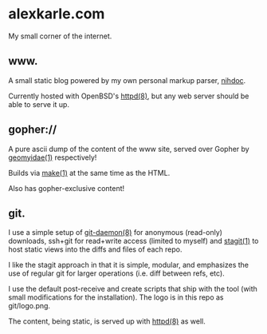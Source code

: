 alexkarle.com
=============
My small corner of the internet.

www.
----
A small static blog powered by my own personal markup parser, [nihdoc].

Currently hosted with OpenBSD's [httpd(8)], but any web server should be
able to serve it up.

gopher://
---------
A pure ascii dump of the content of the www site, served over Gopher by
[geomyidae(1)] respectively!

Builds via [make(1)] at the same time as the HTML.

Also has gopher-exclusive content!

git.
----
I use a simple setup of [git-daemon(8)] for anonymous (read-only) downloads,
ssh+git for read+write access (limited to myself) and [stagit(1)] to
host static views into the diffs and files of
each repo.

I like the stagit approach in that it is simple, modular, and emphasizes
the use of regular git for larger operations (i.e. diff between refs,
etc).

I use the default post-receive and create scripts that ship with the
tool (with small modifications for the installation). The logo is in
this repo as git/logo.png.

The content, being static, is served up with [httpd(8)] as well.

[make(1)]: https://man.openbsd.org/make.1
[httpd(8)]: https://man.openbsd.org/httpd.8
[stagit(1)]: https://git.codemadness.org/stagit
[git-daemon(8)]: https://git-scm.com/docs/git-daemon
[geomyidae(1)]: http://r-36.net/scm/geomyidae
[nihdoc]: https://git.sr.ht/~akarle/nihdoc
